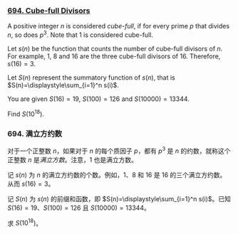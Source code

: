 ### [694. Cube-full Divisors](https://projecteuler.net/problem=694)

A positive integer $n$ is considered *cube-full*, if for every prime $p$ that divides $n$, so does $p^3$. Note that $1$ is considered cube-full.

Let $s(n)$ be the function that counts the number of cube-full divisors of $n$. For example, $1$, $8$ and $16$ are the three cube-full divisors of $16$. Therefore, $s(16)=3$.

Let $S(n)$ represent the summatory function of $s(n)$, that is $S(n)=\displaystyle\sum_{i=1}^n s(i)$.

You are given $S(16) =  19$, $S(100) = 126$ and $S(10000) = 13344$.

Find $S(10^{18})$.

### 694. 满立方约数

对于一个正整数 $n$，如果对于 $n$ 的每个质因子 $p$，都有 $p^3$ 是 $n$ 的约数，就称这个正整数 $n$ 是*满立方数*。注意，$1$ 也是满立方数。

记 $s(n)$ 为 $n$ 的满立方约数的个数。例如，$1$、$8$ 和 $16$ 是 $16$ 的三个满立方约数。从而 $s(16)=3$。

记 $S(n)$ 为 $s(n)$ 的前缀和函数，即 $S(n)=\displaystyle\sum_{i=1}^n s(i)$。已知 $S(16) =  19$、$S(100) = 126$ 且 $S(10000) = 13344$。

求 $S(10^{18})$。

